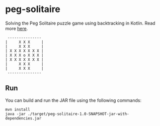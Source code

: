 # peg-solitaire

Solving the Peg Solitaire puzzle game using backtracking in Kotlin. Read more [here](https://larswaechter.dev/solitaire-backtracking/).

```
 ---------------
|     X X X     |
|     X X X     |
| X X X X X X X |
| X X X o X X X |
| X X X X X X X |
|     X X X     |
|     X X X     |
 ---------------
```

## Run

You can build and run the JAR file using the following commands:

```shell
mvn install
java -jar ./target/peg-solitaire-1.0-SNAPSHOT-jar-with-dependencies.jar
```